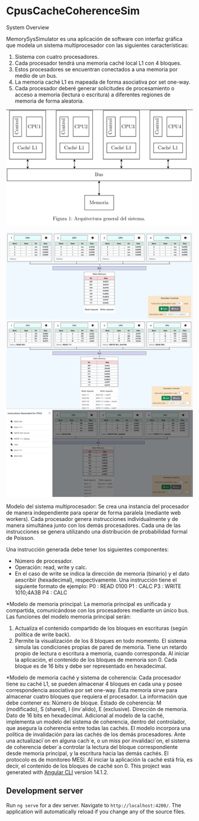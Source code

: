 # CpusCacheCoherenceSim


System Overview

MemorySysSimulator es una aplicación de software con interfaz gráfica que modela un sistema multiprocesador con las siguientes características:
1. Sistema con cuatro procesadores.
2. Cada procesador tendrá una memoria caché local L1 con 4 bloques.
3. Estos procesadores se encuentran conectados a una memoria por medio de un bus.
4. La memoria caché L1 es mapeada de forma asociativa por set one-way.
5. Cada procesador deberé generar solicitudes de procesamiento o acceso a memoria (lectura
o escritura) a diferentes regiones de memoria de forma aleatoria.

![plot](docs/architecture.png)


![plot](docs/ui-preview.png)
![plot](docs/ui-preview2.png)
![plot](docs/ui-preview3.png)

Modelo del sistema multiprocesador:
  Se crea una instancia del procesador de manera independiente para operar de forma paralela (mediante web workers).
  Cada procesador genera instrucciones individualmente y de manera simultánea junto con los demás procesadores.
  Cada una de las instrucciones se genera utilizando una distribución de probabilidad formal de Poisson.

Una instrucción generada debe tener los siguientes componentes:
- Número de procesador.
- Operación: read, write y calc.
- En el caso de write se indica la dirección de memoria (binario) y el dato aescribir (hexadecimal), respectivamente.
Una instrucción tiene el siguiente formato de ejemplo:
  P0 : READ 0100
  P1 : CALC
  P3 : WRITE 1010;4A3B
  P4 : CALC
 
*Modelo de memoria principal:
La memoria principal es unificada y compartida, comunicándose con los procesadores mediante un único bus. 
Las funciones del modelo memoria principal serán:
1. Actualiza el contenido compartido de los bloques en escrituras (según política de write back).
2. Permite la visualización de los 8 bloques en todo momento.
El sistema simula las condiciones propias de pared de memoria. Tiene un retardo propio de lectura o escritura a memoria, cuando corresponda. 
Al iniciar la aplicación, el contenido de los bloques de memoria son 0. Cada bloque es de 16 bits y debe ser representado en hexadecimal.

*Modelo de memoria caché y sistema de coherencia:
Cada procesador tiene su caché L1, se pueden almacenar 4 bloques en cada una y posee correspondencia asociativa por set one-way.
Esta memoria sirve para almacenar cuatro bloques que requiera el procesador. La información que debe contener es:
Número de bloque.
Estado de coherencia: M (modificado), S (shared), I (inv´alido), E (exclusive).
Dirección de memoria.
Dato de 16 bits en hexadecimal.
Adicional al modelo de la caché, implementa un modelo del sistema de coherencia, dentro del controlador, que asegura la coherencia entre todas las cachés. El modelo 
incorpora una política de invalidación para las cachés de los demás procesadores. Ante una actualizaci´on en alguna cach´e, o un miss por invalidaci´on, el sistema de coherencia deber´a controlar
la lectura del bloque correspondiente desde memoria principal, y la escritura hacia las demás cachés.
El protocolo es de monitoreo MESI. 
Al iniciar la aplicación la caché está fría, es decir, el contenido de los bloques de caché son 0. 
This project was generated with [Angular CLI](https://github.com/angular/angular-cli) version 14.1.2.

## Development server

Run `ng serve` for a dev server. Navigate to `http://localhost:4200/`. The application will automatically reload if you change any of the source files.
